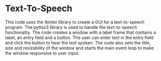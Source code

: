 # Text-To-Speech
This code uses the tkinter library to create a GUI for a text-to-speech program. The pyttsx3 library is used to handle the text-to-speech functionality. The code creates a window with a label frame that contains a label, an entry field and a button. The user can enter text in the entry field and click the button to hear the text spoken. The code also sets the title, size and resizability of the window and starts the main event loop to make the window responsive to user input.
